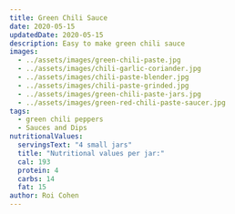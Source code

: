 ```yaml
---
title: Green Chili Sauce
date: 2020-05-15
updatedDate: 2020-05-15
description: Easy to make green chili sauce
images:
  - ../assets/images/green-chili-paste.jpg
  - ../assets/images/chili-garlic-coriander.jpg
  - ../assets/images/chili-paste-blender.jpg
  - ../assets/images/chili-paste-grinded.jpg
  - ../assets/images/green-chili-paste-jars.jpg
  - ../assets/images/green-red-chili-paste-saucer.jpg
tags:
  - green chili peppers
  - Sauces and Dips
nutritionalValues:
  servingsText: "4 small jars"
  title: "Nutritional values per jar:"
  cal: 193
  protein: 4
  carbs: 14
  fat: 15
author: Roi Cohen
---
```


<PrintView fileName="green-chili-sauce"/>
